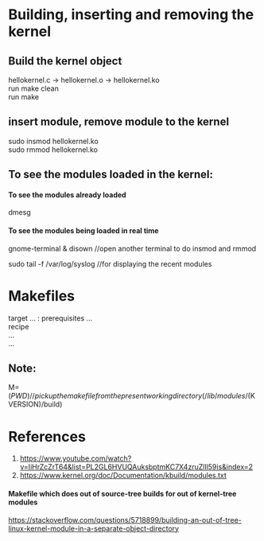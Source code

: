 # Building, inserting and removing the kernel

## Build the kernel object  
hellokernel.c -> hellokernel.o -> hellokernel.ko  
run make clean  
run make  

## insert module, remove module to the kernel
sudo insmod hellokernel.ko   
sudo rmmod hellokernel.ko  

## To see the modules loaded in the kernel:
#### To see the modules already loaded
dmesg    

#### To see the modules being loaded in real time
gnome-terminal & disown      //open another terminal to do insmod and rmmod       
 
sudo tail -f /var/log/syslog //for displaying the recent modules      

# Makefiles 
target … : prerequisites …  
        recipe  
        …  
        …  

## Note:
M=$(PWD) //pick up the makefile from the present working directory (/lib/modules/$(KVERSION)/build)

# References
1. https://www.youtube.com/watch?v=IiHrZcZrT64&list=PL2GL6HVUQAuksbptmKC7X4zruZlIl59is&index=2
2. https://www.kernel.org/doc/Documentation/kbuild/modules.txt

#### Makefile which does out of source-tree builds for out of kernel-tree modules
https://stackoverflow.com/questions/5718899/building-an-out-of-tree-linux-kernel-module-in-a-separate-object-directory
